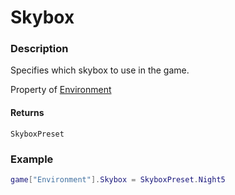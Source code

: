 # Skybox
### Description
Specifies which skybox to use in the game.

Property of [Environment](/classes/Environment/)

#### Returns
`SkyboxPreset`

### Example
```lua
game["Environment"].Skybox = SkyboxPreset.Night5
```